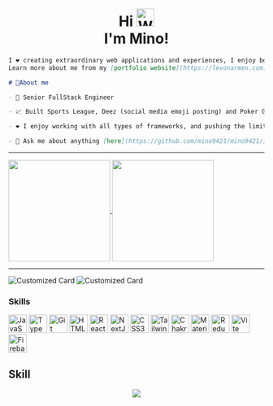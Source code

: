 <div align="center">
    <h1>
        Hi <img src="https://user-images.githubusercontent.com/18350557/176309783-0785949b-9127-417c-8b55-ab5a4333674e.gif" alt="Waving Hand" width="35"/>  
        <br>
     I'm Mino!
    </h1>
</div>

```md
I ❤️ creating extraordinary web applications and experiences, I enjoy both frontend and backend web development.
Learn more about me from my [portfolio website](https://levonarmen.com). 😊

# 💭About me

- 💼 Senior FullStack Engineer

- 📈 Built Sports League, Deez (social media emoji posting) and Poker Game (browser based Ultimate Texas Hold'e)

- ❤️ I enjoy working with all types of frameworks, and pushing the limits

- 💬 Ask me about anything [here](https://github.com/mino9421/mino9421/issues)
```
<hr>

<a href="https://github.com/mino9421">
  <img height=200 align="center" src="https://github-readme-stats.vercel.app/api/top-langs/?username=mino9421&theme=tokyonight&hide_border=true&layout=compact&langs_count=10&&card_width=320" />
</a>
<a href="https://github.com/mino9421">
  <img height=200 align="center" src="https://github-readme-stats.vercel.app/api?username=mino9421&rank_icon=github&theme=radical" />
</a>

<hr>

![Customized Card](https://github-readme-stats.vercel.app/api/pin?username=mino9421\&repo=deez-book\&title_color=fff\&icon_color=f9f9f9\&text_color=9f9f9f\&bg_color=151515)
![Customized Card](https://github-readme-stats.vercel.app/api/pin?username=mino9421\&repo=sports-league-ui\&title_color=fff\&icon_color=f9f9f9\&text_color=9f9f9f\&bg_color=151515)

### Skills


<p align="left">
<a href="https://developer.mozilla.org/en-US/docs/Web/JavaScript" target="_blank" rel="noreferrer"><img src="https://raw.githubusercontent.com/danielcranney/readme-generator/main/public/icons/skills/javascript-colored.svg" width="36" height="36" alt="JavaScript" /></a>
<a href="https://www.typescriptlang.org/" target="_blank" rel="noreferrer"><img src="https://raw.githubusercontent.com/danielcranney/readme-generator/main/public/icons/skills/typescript-colored.svg" width="36" height="36" alt="TypeScript" /></a>
<a href="https://git-scm.com/" target="_blank" rel="noreferrer"><img src="https://raw.githubusercontent.com/danielcranney/readme-generator/main/public/icons/skills/git-colored.svg" width="36" height="36" alt="Git" /></a>
<a href="https://developer.mozilla.org/en-US/docs/Glossary/HTML5" target="_blank" rel="noreferrer"><img src="https://raw.githubusercontent.com/danielcranney/readme-generator/main/public/icons/skills/html5-colored.svg" width="36" height="36" alt="HTML5" /></a>
<a href="https://reactjs.org/" target="_blank" rel="noreferrer"><img src="https://raw.githubusercontent.com/danielcranney/readme-generator/main/public/icons/skills/react-colored.svg" width="36" height="36" alt="React" /></a>
<a href="https://nextjs.org/docs" target="_blank" rel="noreferrer"><img src="https://raw.githubusercontent.com/danielcranney/readme-generator/main/public/icons/skills/nextjs-colored.svg" width="36" height="36" alt="NextJs" /></a>
<a href="https://www.w3.org/TR/CSS/#css" target="_blank" rel="noreferrer"><img src="https://raw.githubusercontent.com/danielcranney/readme-generator/main/public/icons/skills/css3-colored.svg" width="36" height="36" alt="CSS3" /></a>
<a href="https://tailwindcss.com/" target="_blank" rel="noreferrer"><img src="https://raw.githubusercontent.com/danielcranney/readme-generator/main/public/icons/skills/tailwindcss-colored.svg" width="36" height="36" alt="TailwindCSS" /></a>
<a href="https://chakra-ui.com/" target="_blank" rel="noreferrer"><img src="https://raw.githubusercontent.com/danielcranney/readme-generator/main/public/icons/skills/chakra-colored.svg" width="36" height="36" alt="Chakra UI" /></a>
<a href="https://mui.com/" target="_blank" rel="noreferrer"><img src="https://raw.githubusercontent.com/danielcranney/readme-generator/main/public/icons/skills/materialui-colored.svg" width="36" height="36" alt="Material UI" /></a>
<a href="https://redux.js.org/" target="_blank" rel="noreferrer"><img src="https://raw.githubusercontent.com/danielcranney/readme-generator/main/public/icons/skills/redux-colored.svg" width="36" height="36" alt="Redux" /></a>
<a href="https://vitejs.dev/" target="_blank" rel="noreferrer"><img src="https://raw.githubusercontent.com/danielcranney/readme-generator/main/public/icons/skills/vite-colored.svg" width="36" height="36" alt="Vite" /></a>
<a href="https://firebase.google.com/" target="_blank" rel="noreferrer"><img src="https://raw.githubusercontent.com/danielcranney/readme-generator/main/public/icons/skills/firebase-colored.svg" width="36" height="36" alt="Firebase" /></a>
</p>

## Skill


<p align="center">
  <a href="https://skillicons.dev">
    <img src="https://skillicons.dev/icons?perline=10&i=debian,windows,ubuntu,git,github,javascript,nodejs,express,python,fastapi,go,php,laravel,java,dart,flutter,mysql,postgres,mongodb,firebase,postman,figma" />
  </a>
</p>
<!--
**mino9421/mino9421** is a ✨ _special_ ✨ repository because its `README.md` (this file) appears on your GitHub profile.

Here are some ideas to get you started:

- 🔭 I’m currently working on ...
- 🌱 I’m currently learning ...
- 👯 I’m looking to collaborate on ...
- 🤔 I’m looking for help with ...
- 💬 Ask me about ...
- 📫 How to reach me: ...
- 😄 Pronouns: ...
- ⚡ Fun fact: ...
-->
